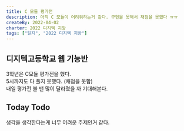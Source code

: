 ```yaml
---
title: C 모듈 평가전
description: 아직 C 모듈이 어려워하는거 같다. 구현을 못해서 채점을 못했다 ㅠㅠ
createBy: 2022-04-02
charter: 2022 디지텍 지방
tags: ["일지", "2022 디지텍 지방"]
---
```


## 디지텍고등학교 웹 기능반

3학년은 C모듈 평가전을 했다.  
5시까지도 다 풀지 못했다. (채점을 못함)  
내일 평가전 볼 땐 많이 달라졌을 까 기대해본다.

## Today Todo

생각을 생각한다는게 너무 어려운 주제인거 같다.
